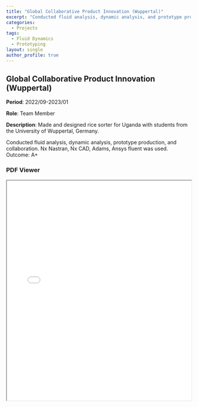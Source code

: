```yaml
---
title: "Global Collaborative Product Innovation (Wuppertal)"
excerpt: "Conducted fluid analysis, dynamic analysis, and prototype production. Achieved an A+ grade."
categories:
  - Projects
tags:
  - Fluid Dynamics
  - Prototyping
layout: single
author_profile: true
---
```


## Global Collaborative Product Innovation (Wuppertal)

**Period**: 2022/09-2023/01

**Role**: Team Member

**Description**: Made and designed rice sorter for Uganda with students from the University of Wuppertal, Germany.

Conducted fluid analysis, dynamic analysis, prototype production, and collaboration. Nx Nastran, Nx CAD, Adams, Ansys fluent was used. Outcome: A+

### PDF Viewer

<iframe src="/assets/pdf/부퍼탈/TEAM_A_최종발표자료.pdf" width="100%" height="600px"></iframe>
